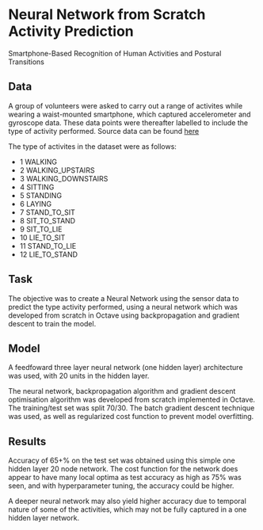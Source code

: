 # Neural Network from Scratch Activity Prediction
Smartphone-Based Recognition of Human Activities and Postural Transitions

## Data
A group of volunteers were asked to carry out a range of activites while wearing a waist-mounted smartphone, which captured accelerometer and gyroscope data. These data points were thereafter labelled to include the type of activity performed.
Source data can be found [here](https://data.world/uci/human-activity-recognition) 

The type of activites in the dataset were as follows: 
- 1 WALKING           
- 2 WALKING_UPSTAIRS  
- 3 WALKING_DOWNSTAIRS
- 4 SITTING           
- 5 STANDING          
- 6 LAYING            
- 7 STAND_TO_SIT      
- 8 SIT_TO_STAND      
- 9 SIT_TO_LIE        
- 10 LIE_TO_SIT        
- 11 STAND_TO_LIE      
- 12 LIE_TO_STAND

## Task
The objective was to create a Neural Network using the sensor data to predict the type activity performed, using a neural network which was developed from scratch in Octave using backpropagation and gradient descent to train the model.

## Model
A feedfoward three layer neural network (one hidden layer) architecture was used, with 20 units in the hidden layer. 

The neural network, backpropagation algorithm and gradient descent optimisation algorithm was developed from scratch implemented in Octave. 
The training/test set was split 70/30. The batch gradient descent technique was used, as well as regularized cost function to prevent model overfitting.

## Results
Accuracy of 65+% on the test set was obtained using this simple one hidden layer 20 node network. The cost function for the network does appear to have many local optima as test accuracy as high as 75% was seen, and with hyperparameter tuning, the accuracy could be higher.

A deeper neural network may also yield higher accuracy due to temporal nature of some of the activities, which may not be fully captured in a one hidden layer network.






